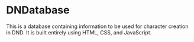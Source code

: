 # DNDatabase
This is a database containing information to be used for character creation in DND. It is built entirely using HTML, CSS, and JavaScript.
